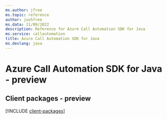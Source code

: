 ```yaml
---
ms.author: jfree
ms.topic: reference
author: joshfree
ms.data: 11/09/2022
description: Reference for Azure Call Automation SDK for Java
ms.service: callautomation
title: Azure Call Automation SDK for Java
ms.devlang: java
---
```

# Azure Call Automation SDK for Java - preview

## Client packages - preview
[!INCLUDE [client-packages](call-automation-client-index.md)]